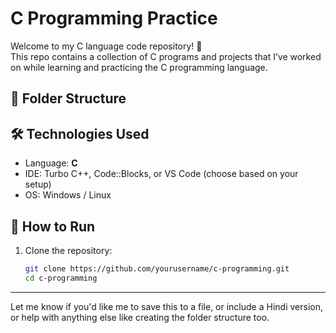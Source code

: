 # C Programming Practice

Welcome to my C language code repository! 🚀  
This repo contains a collection of C programs and projects that I’ve worked on while learning and practicing the C programming language.

## 📁 Folder Structure


## 🛠 Technologies Used

- Language: **C**
- IDE: Turbo C++, Code::Blocks, or VS Code (choose based on your setup)
- OS: Windows / Linux

## 🚩 How to Run

1. Clone the repository:

   ```bash
   git clone https://github.com/yourusername/c-programming.git
   cd c-programming

---

Let me know if you'd like me to save this to a file, or include a Hindi version, or help with anything else like creating the folder structure too.

